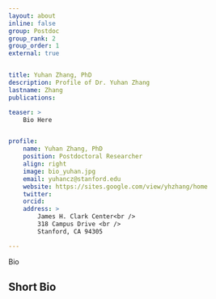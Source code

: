 ```yaml
---
layout: about
inline: false
group: Postdoc
group_rank: 2
group_order: 1
external: true


title: Yuhan Zhang, PhD
description: Profile of Dr. Yuhan Zhang
lastname: Zhang
publications: 

teaser: >
    Bio Here


profile:
    name: Yuhan Zhang, PhD
    position: Postdoctoral Researcher
    align: right
    image: bio_yuhan.jpg
    email: yuhancz@stanford.edu
    website: https://sites.google.com/view/yhzhang/home
    twitter: 
    orcid: 
    address: >
        James H. Clark Center<br />
        318 Campus Drive <br />
        Stanford, CA 94305

---
```


Bio

## Short Bio
